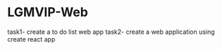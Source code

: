 # LGMVIP-Web
task1- create a to do list web app
task2- create a web application using create react app
